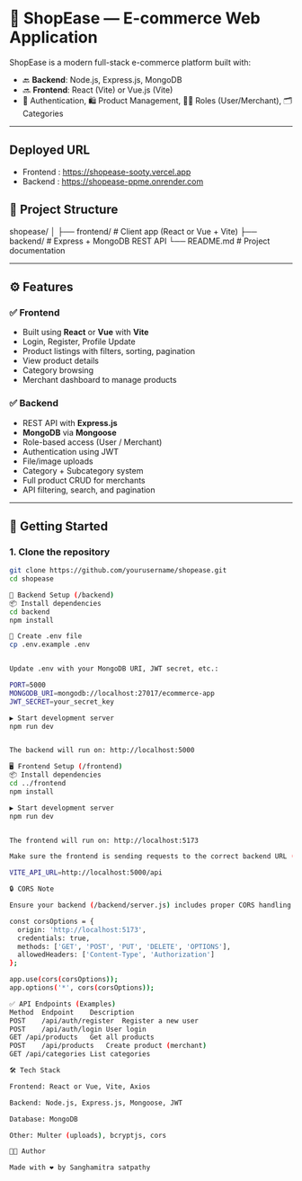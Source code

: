 # 🛒 ShopEase — E-commerce Web Application

ShopEase is a modern full-stack e-commerce platform built with:
- 🔙 **Backend**: Node.js, Express.js, MongoDB
- 🔜 **Frontend**: React (Vite) or Vue.js (Vite)
- 🔐 Authentication, 🛍️ Product Management, 🧑‍💼 Roles (User/Merchant), 🗂️ Categories

---

## Deployed URL 
- Frontend : https://shopease-sooty.vercel.app
- Backend : https://shopease-ppme.onrender.com

## 📁 Project Structure

shopease/
│
├── frontend/ # Client app (React or Vue + Vite)
├── backend/ # Express + MongoDB REST API
└── README.md # Project documentation


---

## ⚙️ Features

### ✅ Frontend
- Built using **React** or **Vue** with **Vite**
- Login, Register, Profile Update
- Product listings with filters, sorting, pagination
- View product details
- Category browsing
- Merchant dashboard to manage products

### ✅ Backend
- REST API with **Express.js**
- **MongoDB** via **Mongoose**
- Role-based access (User / Merchant)
- Authentication using JWT
- File/image uploads
- Category + Subcategory system
- Full product CRUD for merchants
- API filtering, search, and pagination

---

## 🚀 Getting Started

### 1. Clone the repository

```bash
git clone https://github.com/yourusername/shopease.git
cd shopease

🧱 Backend Setup (/backend)
📦 Install dependencies
cd backend
npm install

🔑 Create .env file
cp .env.example .env


Update .env with your MongoDB URI, JWT secret, etc.:

PORT=5000
MONGODB_URI=mongodb://localhost:27017/ecommerce-app
JWT_SECRET=your_secret_key

▶️ Start development server
npm run dev


The backend will run on: http://localhost:5000

🖥️ Frontend Setup (/frontend)
📦 Install dependencies
cd ../frontend
npm install

▶️ Start development server
npm run dev


The frontend will run on: http://localhost:5173

Make sure the frontend is sending requests to the correct backend URL (http://localhost:5000). If needed, update your frontend environment file:

VITE_API_URL=http://localhost:5000/api

🔒 CORS Note

Ensure your backend (/backend/server.js) includes proper CORS handling:

const corsOptions = {
  origin: 'http://localhost:5173',
  credentials: true,
  methods: ['GET', 'POST', 'PUT', 'DELETE', 'OPTIONS'],
  allowedHeaders: ['Content-Type', 'Authorization']
};

app.use(cors(corsOptions));
app.options('*', cors(corsOptions));

✅ API Endpoints (Examples)
Method	Endpoint	Description
POST	/api/auth/register	Register a new user
POST	/api/auth/login	User login
GET	/api/products	Get all products
POST	/api/products	Create product (merchant)
GET	/api/categories	List categories

🛠️ Tech Stack

Frontend: React or Vue, Vite, Axios

Backend: Node.js, Express.js, Mongoose, JWT

Database: MongoDB

Other: Multer (uploads), bcryptjs, cors

👨‍💻 Author

Made with ❤️ by Sanghamitra satpathy